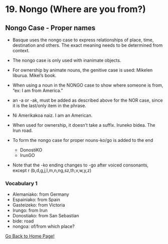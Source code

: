# 19. Nongo (Where are you from?)

## Nongo Case - Proper names

*   Basque uses the nongo case to express relationships of place, time, destination and others. The exact meaning needs to be determined from context.
*   The nongo case is only used with inanimate objects.
*   For ownership by animate nouns, the genitive case is used: Mikelen liburua. Mikel’s book.
*   When using a noun in the NONGO case to show where someone is from, “ex: I am from America.”
*   an -a or -ak, must be added as described above for the NOR case, since it is the last/only item in the phrase.
*   Ni Amerikakoa naiz. I am an American.
*   When used for ownership, it doesn’t take a suffix. Iruneko bidea. The Irun road.
*   To form the nongo case for proper nouns-ko/go is added to the end
    
    *   DonostiKO
    *   IrunGO
    
    
    
*   Note that the -ko ending changes to -go after voiced consonants, except r (b,d,g,j,l,m,n,ng,sz,th,v,w,y,z)

### Vocabulary 1

*   Alemaniako: from Germany
*   Espainiako: from Spain
*   Gasteizeko: from Victoria
*   Irungo: from Irun
*   Donostiako: from San Sebastian
*   bide: road
*   nongoa: of/from which place?

[ Go Back to Home Page!](..)